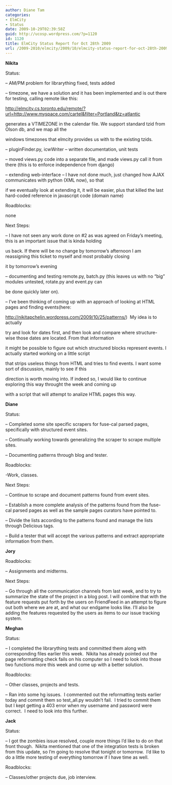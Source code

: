 ```yaml
---
author: Diane Tam
categories:
- ElmCity
- Status
date: 2009-10-29T02:39:58Z
guid: http://ucosp.wordpress.com/?p=1120
id: 1120
title: ElmCity Status Report for Oct 28th 2009
url: /2009-2010/elmcity/2009/10/elmcity-status-report-for-oct-28th-2009/
---
```


**Nikita**

Status:
  
&#8211; AM/PM problem for librarything fixed, tests added
  
&#8211; timezone, we have a solution and it has been implemented and is out there for testing, calling remote like this:
  
http://elmcity.cs.toronto.edu/remote/?url=http://www.myspace.com/cartel&filter=Portland&tz=atlantic
  
generates a VTIMEZONE in the calendar file. We support standard tzid from Olson db, and we map all the
  
windows timezones that elmcity provides us with to the existing tzids.
  
&#8211; pluginFinder.py, icwWriter &#8211; written documentation, unit tests
  
&#8211; moved views.py code into a separate file, and made views.py call it from there (this is to enforce independence from django)
  
&#8211; extending web-interface &#8211; I have not done much, just changed how AJAX communicates with python (XML now), so that
  
if we eventually look at extending it, it will be easier, plus that killed the last hard-coded reference in javascript code (domain name)

Roadblocks:
  
none

Next Steps:
  
&#8211; I have not seen any work done on #2 as was agreed on Friday&#8217;s meeting, this is an important issue that is kinda holding
  
us back. If there will be no change by tomorrow&#8217;s afternoon I am reassigning this ticket to myself and most probably closing
  
it by tomorrow&#8217;s evening
  
&#8211; documenting and testing remote.py, batch.py (this leaves us with no &#8220;big&#8221; modules untested, rotate.py and event.py can
  
be done quickly later on).
  
&#8211; I&#8217;ve been thinking of coming up with an approach of looking at HTML pages and finding events(here:
  
http://nikitapchelin.wordpress.com/2009/10/25/patterns/)  My idea is to actually
  
try and look for dates first, and then look and compare where structure-wise those dates are located. From that information
  
it might be possible to figure out which structured blocks represent events. I actually started working on a little script
  
that strips useless things from HTML and tries to find events. I want some sort of discussion, mainly to see if this
  
direction is worth moving into. If indeed so, I would like to continue exploring this way throught the week and coming up
  
with a script that will attempt to analize HTML pages this way.

**Diane**

Status:
  
&#8211; Completed some site specific scrapers for fuse-cal parsed pages, specifically with <table> structured event sites.
  
&#8211; Continually working towards generalizing the scraper to scrape multiple sites.
  
&#8211; Documenting patterns through blog and tester.

Roadblocks:
  
-Work, classes.

Next Steps:
  
&#8211; Continue to scrape and document patterns found from event sites.
  
&#8211; Establish a more complete analysis of the patterns found from the fuse-cal parsed pages as well as the sample pages curators have pointed to.
  
&#8211; Divide the lists according to the patterns found and manage the lists through Delicious tags.
  
&#8211; Build a tester that will accept the various patterns and extract appropriate information from them.

**Jory**

Roadblocks:
  
&#8211; Assignments and midterms.

Next Steps:
  
&#8211; Go through all the communication channels from last week, and to try to summarize the state of the project in a blog post. I will combine that with the feature requests put forth by the users on FriendFeed in an attempt to figure out both where we are at, and what our endgame looks like. I&#8217;ll also be adding the features requested by the users as items to our issue tracking system.

**Meghan**

Status:
  
&#8211; I completed the librarything tests and committed them along with corresponding files earlier this week.  Nikita has already pointed out the page reformatting check fails on his computer so I need to look into those two functions more this week and come up with a better solution.

Roadblocks:
  
&#8211; Other classes, projects and tests.
  
&#8211; Ran into some hg issues.  I commented out the reformatting tests earlier today and commit them so test_all.py wouldn&#8217;t fail.  I tried to commit them but I kept getting a 403 error when my username and password were correct.  I need to look into this further.

**Jack**

Status:
  
&#8211; I got the zombies issue resolved, couple more things I&#8217;d like to do on that front though.  Nikita mentioned that one of the integration tests is broken from this update, so I&#8217;m going to resolve that tonight or tomorrow.  I&#8217;d like to do a little more testing of everything tomorrow if I have time as well.

Roadblocks:
  
&#8211; Classes/other projects due, job interview.
